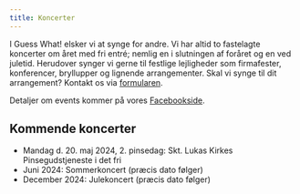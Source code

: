```yaml
---
title: Koncerter
---
```


I Guess What! elsker vi at synge for andre. Vi har altid to fastelagte koncerter om året med fri entré; nemlig en i slutningen af foråret og en ved juletid. Herudover synger vi gerne til festlige lejligheder som firmafester, konferencer, bryllupper og lignende arrangementer. Skal vi synge til dit arrangement? Kontakt os via [formularen](/kontakt).

Detaljer om events kommer på vores [Facebookside](https://www.facebook.com/GuessWhatKoret).

## Kommende koncerter

* Mandag d. 20. maj 2024, 2. pinsedag: Skt. Lukas Kirkes Pinsegudstjeneste i det fri
* Juni 2024: Sommerkoncert (præcis dato følger)
* December 2024: Julekoncert (præcis dato følger)

